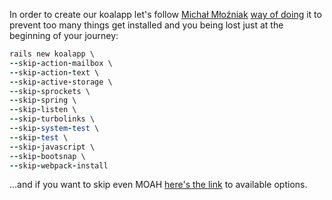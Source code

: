 In order to create our koalapp let's follow [Michał Młoźniak](https://github.com/ronin) [way of doing]( https://twitter.com/roninek/status/1219196994964639744) it to prevent too many things get installed and you being lost just at the beginning of your journey:

``` ruby
rails new koalapp \
--skip-action-mailbox \
--skip-action-text \
--skip-active-storage \
--skip-sprockets \
--skip-spring \
--skip-listen \
--skip-turbolinks \
--skip-system-test \
--skip-test \
--skip-javascript \
--skip-bootsnap \
--skip-webpack-install
```

...and if you want to skip even MOAH [here's the link](https://gist.github.com/eliotsykes/ace0222174804372b51a) to available options.
